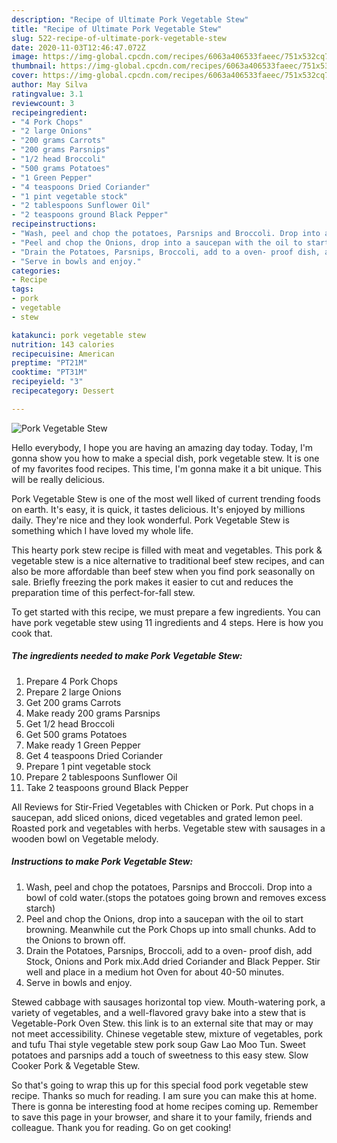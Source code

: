 ```yaml
---
description: "Recipe of Ultimate Pork Vegetable Stew"
title: "Recipe of Ultimate Pork Vegetable Stew"
slug: 522-recipe-of-ultimate-pork-vegetable-stew
date: 2020-11-03T12:46:47.072Z
image: https://img-global.cpcdn.com/recipes/6063a406533faeec/751x532cq70/pork-vegetable-stew-recipe-main-photo.jpg
thumbnail: https://img-global.cpcdn.com/recipes/6063a406533faeec/751x532cq70/pork-vegetable-stew-recipe-main-photo.jpg
cover: https://img-global.cpcdn.com/recipes/6063a406533faeec/751x532cq70/pork-vegetable-stew-recipe-main-photo.jpg
author: May Silva
ratingvalue: 3.1
reviewcount: 3
recipeingredient:
- "4 Pork Chops"
- "2 large Onions"
- "200 grams Carrots"
- "200 grams Parsnips"
- "1/2 head Broccoli"
- "500 grams Potatoes"
- "1 Green Pepper"
- "4 teaspoons Dried Coriander"
- "1 pint vegetable stock"
- "2 tablespoons Sunflower Oil"
- "2 teaspoons ground Black Pepper"
recipeinstructions:
- "Wash, peel and chop the potatoes, Parsnips and Broccoli. Drop into a bowl of cold water.(stops the potatoes going brown and removes excess starch)"
- "Peel and chop the Onions, drop into a saucepan with the oil to start browning. Meanwhile cut the Pork Chops up into small chunks. Add to the Onions to brown off."
- "Drain the Potatoes, Parsnips, Broccoli, add to a oven- proof dish, add Stock, Onions and Pork mix.Add dried Coriander and Black Pepper. Stir well and place in a medium hot Oven for about 40-50 minutes."
- "Serve in bowls and enjoy."
categories:
- Recipe
tags:
- pork
- vegetable
- stew

katakunci: pork vegetable stew 
nutrition: 143 calories
recipecuisine: American
preptime: "PT21M"
cooktime: "PT31M"
recipeyield: "3"
recipecategory: Dessert

---
```



![Pork Vegetable Stew](https://img-global.cpcdn.com/recipes/6063a406533faeec/751x532cq70/pork-vegetable-stew-recipe-main-photo.jpg)

Hello everybody, I hope you are having an amazing day today. Today, I'm gonna show you how to make a special dish, pork vegetable stew. It is one of my favorites food recipes. This time, I'm gonna make it a bit unique. This will be really delicious.

Pork Vegetable Stew is one of the most well liked of current trending foods on earth. It's easy, it is quick, it tastes delicious. It's enjoyed by millions daily. They're nice and they look wonderful. Pork Vegetable Stew is something which I have loved my whole life.

This hearty pork stew recipe is filled with meat and vegetables. This pork &amp; vegetable stew is a nice alternative to traditional beef stew recipes, and can also be more affordable than beef stew when you find pork seasonally on sale. Briefly freezing the pork makes it easier to cut and reduces the preparation time of this perfect-for-fall stew.


To get started with this recipe, we must prepare a few ingredients. You can have pork vegetable stew using 11 ingredients and 4 steps. Here is how you cook that.

<!--inarticleads1-->

##### The ingredients needed to make Pork Vegetable Stew:

1. Prepare 4 Pork Chops
1. Prepare 2 large Onions
1. Get 200 grams Carrots
1. Make ready 200 grams Parsnips
1. Get 1/2 head Broccoli
1. Get 500 grams Potatoes
1. Make ready 1 Green Pepper
1. Get 4 teaspoons Dried Coriander
1. Prepare 1 pint vegetable stock
1. Prepare 2 tablespoons Sunflower Oil
1. Take 2 teaspoons ground Black Pepper


All Reviews for Stir-Fried Vegetables with Chicken or Pork. Put chops in a saucepan, add sliced onions, diced vegetables and grated lemon peel. Roasted pork and vegetables with herbs. Vegetable stew with sausages in a wooden bowl on Vegetable melody. 

<!--inarticleads2-->

##### Instructions to make Pork Vegetable Stew:

1. Wash, peel and chop the potatoes, Parsnips and Broccoli. Drop into a bowl of cold water.(stops the potatoes going brown and removes excess starch)
1. Peel and chop the Onions, drop into a saucepan with the oil to start browning. Meanwhile cut the Pork Chops up into small chunks. Add to the Onions to brown off.
1. Drain the Potatoes, Parsnips, Broccoli, add to a oven- proof dish, add Stock, Onions and Pork mix.Add dried Coriander and Black Pepper. Stir well and place in a medium hot Oven for about 40-50 minutes.
1. Serve in bowls and enjoy.


Stewed cabbage with sausages horizontal top view. Mouth-watering pork, a variety of vegetables, and a well-flavored gravy bake into a stew that is Vegetable-Pork Oven Stew. this link is to an external site that may or may not meet accessibility. Chinese vegetable stew, mixture of vegetables, pork and tufu Thai style vegetable stew pork soup Gaw Lao Moo Tun. Sweet potatoes and parsnips add a touch of sweetness to this easy stew. Slow Cooker Pork &amp; Vegetable Stew. 

So that's going to wrap this up for this special food pork vegetable stew recipe. Thanks so much for reading. I am sure you can make this at home. There is gonna be interesting food at home recipes coming up. Remember to save this page in your browser, and share it to your family, friends and colleague. Thank you for reading. Go on get cooking!
